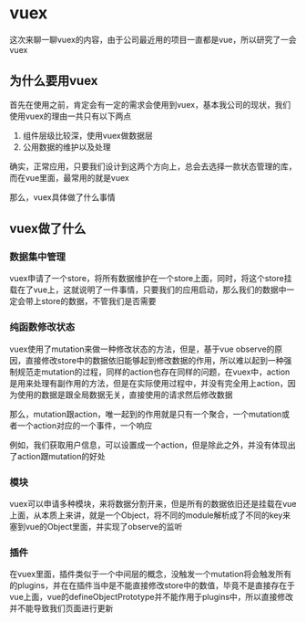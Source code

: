 # vuex

这次来聊一聊vuex的内容，由于公司最近用的项目一直都是vue，所以研究了一会vuex

## 为什么要用vuex

首先在使用之前，肯定会有一定的需求会使用到vuex，基本我公司的现状，我们使用vuex的理由一共只有以下两点

1. 组件层级比较深，使用vuex做数据层
2. 公用数据的维护以及处理

确实，正常应用，只要我们设计到这两个方向上，总会去选择一款状态管理的库，而在vue里面，最常用的就是vuex

那么，vuex具体做了什么事情

## vuex做了什么

### 数据集中管理

vuex申请了一个store，将所有数据维护在一个store上面，同时，将这个store挂载在了vue上，这就说明了一件事情，只要我们的应用启动，那么我们的数据中一定会带上store的数据，不管我们是否需要

### 纯函数修改状态

vuex使用了mutation来做一种修改状态的方法，但是，基于vue observe的原因，直接修改store中的数据依旧能够起到修改数据的作用，所以难以起到一种强制规范走mutation的过程，同样的action也存在同样的问题，在vuex中，action是用来处理有副作用的方法，但是在实际使用过程中，并没有完全用上action，因为使用的数据是跟全局数据无关，直接使用的请求然后修改数据

那么，mutation跟action，唯一起到的作用就是只有一个聚合，一个mutation或者一个action对应的一个事件，一个响应

例如，我们获取用户信息，可以设置成一个action，但是除此之外，并没有体现出了action跟mutation的好处

### 模块

vuex可以申请多种模块，来将数据分割开来，但是所有的数据依旧还是挂载在vue上面，从本质上来讲，就是一个Object，将不同的module解析成了不同的key来塞到vue的Object里面，并实现了observe的监听

### 插件

在vuex里面，插件类似于一个中间层的概念，没触发一个mutation将会触发所有的plugins，并在在插件当中是不能直接修改store中的数值，毕竟不是直接存在于vue上面，vue的defineObjectPrototype并不能作用于plugins中，所以直接修改并不能导致我们页面进行更新


